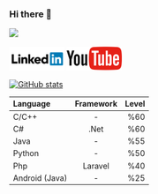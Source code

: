 ### Hi there 👋

<p align="left"> <img src="https://komarev.com/ghpvc/?username=serdaraltin&label=Profile%20views&color=ff8a14"/> </p>

<a href="https://www.linkedin.com/in/serdar-altin/" ><img src="linkedin.png" alt="linkedin" width="100"/></a>
<a href="https://www. youtube.com/meyta" ><img src="youtube.png" alt="youtube" width="100"/></a>


[![GitHub stats](https://github-readme-stats.vercel.app/api?username=serdaraltin&show_icons=true&theme=dark&count_private=false)](https://github.com/serdaraltin/)

| Language           | Framework | Level |
| :----------------- |:-------------------:| --------:|
| C/C++         | -         | %60   |
| C#            | .Net      | %60   |
| Java          | -         | %55   |
| Python        | -         | %50   |
| Php           | Laravel   | %40   |
| Android (Java)| -         | %25   |


